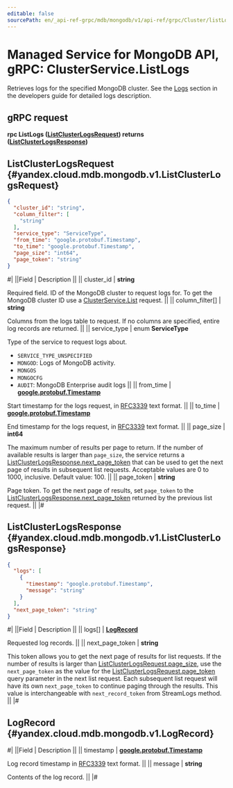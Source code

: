```yaml
---
editable: false
sourcePath: en/_api-ref-grpc/mdb/mongodb/v1/api-ref/grpc/Cluster/listLogs.md
---
```


# Managed Service for MongoDB API, gRPC: ClusterService.ListLogs

Retrieves logs for the specified MongoDB cluster.
See the [Logs](/yandex-mdb-guide/concepts/logs.html) section in the developers guide for detailed logs description.

## gRPC request

**rpc ListLogs ([ListClusterLogsRequest](#yandex.cloud.mdb.mongodb.v1.ListClusterLogsRequest)) returns ([ListClusterLogsResponse](#yandex.cloud.mdb.mongodb.v1.ListClusterLogsResponse))**

## ListClusterLogsRequest {#yandex.cloud.mdb.mongodb.v1.ListClusterLogsRequest}

```json
{
  "cluster_id": "string",
  "column_filter": [
    "string"
  ],
  "service_type": "ServiceType",
  "from_time": "google.protobuf.Timestamp",
  "to_time": "google.protobuf.Timestamp",
  "page_size": "int64",
  "page_token": "string"
}
```

#|
||Field | Description ||
|| cluster_id | **string**

Required field. ID of the MongoDB cluster to request logs for.
To get the MongoDB cluster ID use a [ClusterService.List](/docs/managed-mongodb/api-ref/grpc/Cluster/list#List) request. ||
|| column_filter[] | **string**

Columns from the logs table to request.
If no columns are specified, entire log records are returned. ||
|| service_type | enum **ServiceType**

Type of the service to request logs about.

- `SERVICE_TYPE_UNSPECIFIED`
- `MONGOD`: Logs of MongoDB activity.
- `MONGOS`
- `MONGOCFG`
- `AUDIT`: MongoDB Enterprise audit logs ||
|| from_time | **[google.protobuf.Timestamp](https://developers.google.com/protocol-buffers/docs/reference/google.protobuf#timestamp)**

Start timestamp for the logs request, in [RFC3339](https://www.ietf.org/rfc/rfc3339.txt) text format. ||
|| to_time | **[google.protobuf.Timestamp](https://developers.google.com/protocol-buffers/docs/reference/google.protobuf#timestamp)**

End timestamp for the logs request, in [RFC3339](https://www.ietf.org/rfc/rfc3339.txt) text format. ||
|| page_size | **int64**

The maximum number of results per page to return. If the number of available
results is larger than `page_size`, the service returns a [ListClusterLogsResponse.next_page_token](#yandex.cloud.mdb.mongodb.v1.ListClusterLogsResponse)
that can be used to get the next page of results in subsequent list requests.
Acceptable values are 0 to 1000, inclusive. Default value: 100. ||
|| page_token | **string**

Page token. To get the next page of results, set `page_token` to the
[ListClusterLogsResponse.next_page_token](#yandex.cloud.mdb.mongodb.v1.ListClusterLogsResponse) returned by the previous list request. ||
|#

## ListClusterLogsResponse {#yandex.cloud.mdb.mongodb.v1.ListClusterLogsResponse}

```json
{
  "logs": [
    {
      "timestamp": "google.protobuf.Timestamp",
      "message": "string"
    }
  ],
  "next_page_token": "string"
}
```

#|
||Field | Description ||
|| logs[] | **[LogRecord](#yandex.cloud.mdb.mongodb.v1.LogRecord)**

Requested log records. ||
|| next_page_token | **string**

This token allows you to get the next page of results for list requests. If the number of results
is larger than [ListClusterLogsRequest.page_size](#yandex.cloud.mdb.mongodb.v1.ListClusterLogsRequest), use the `next_page_token` as the value
for the [ListClusterLogsRequest.page_token](#yandex.cloud.mdb.mongodb.v1.ListClusterLogsRequest) query parameter in the next list request.
Each subsequent list request will have its own `next_page_token` to continue paging through the results.
This value is interchangeable with `next_record_token` from StreamLogs method. ||
|#

## LogRecord {#yandex.cloud.mdb.mongodb.v1.LogRecord}

#|
||Field | Description ||
|| timestamp | **[google.protobuf.Timestamp](https://developers.google.com/protocol-buffers/docs/reference/google.protobuf#timestamp)**

Log record timestamp in [RFC3339](https://www.ietf.org/rfc/rfc3339.txt) text format. ||
|| message | **string**

Contents of the log record. ||
|#